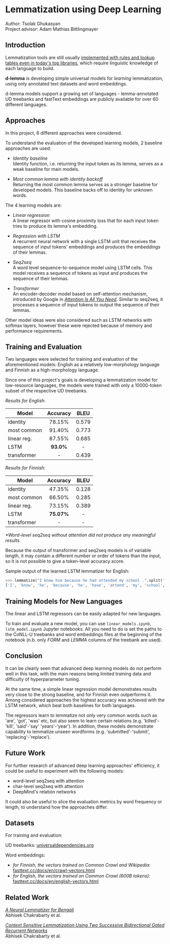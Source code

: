 # Lemmatization using Deep Learning

Author: Tsolak Ghukasyan\
Project advisor: Adam Mathias Bittlingmayer

## Introduction

Lemmatization tools are still usually [implemented with rules and lookup tables even in today's top libraries](https://spacy.io/usage/adding-languages#lemmatizer), which require linguistic knowledge of each language to build.

**d-lemma** is developing simple universal models for *learning* lemmatization, using only annotated text datasets and word embeddings.

d-lemma models support a growing set of languages - lemma-annotated UD treebanks and fastText embeddings are publicly available for over 60 different languages.

## Approaches

In this project, 6 different approaches were considered.

To understand the evaluation of the developed learning models, 2 baseline approaches are used:

- _Identity baseline_\
Identity function, i.e. returning the input token as its lemma, serves as a weak baseline for main models.

- _Most common lemma with identity backoff_\
Returning the most common lemma serves as a stronger baseline for developed models. This baseline backs off to identity for unknown words.

The 4 learning models are:

- _Linear regression_\
A linear regressor with cosine proximity loss that for each input token tries to produce its lemma's embedding.  

- _Regression with LSTM_\
A recurrent neural network with a single LSTM unit that receives the sequence of input tokens' embeddings and produces the embeddings of their lemmas.  

- _Seq2seq_\
A word level sequence-to-sequence model using LSTM cells. This model receives a sequence of tokens as input and produces the sequence of their lemmas.

- _Transformer_\
An encoder-decoder model based on self-attention mechanism, introduced by Google in [*Attention Is All You Need*](https://arxiv.org/abs/1706.03762). Similar to seq2seq, it processes a sequence of input tokens to output the sequence of their lemmas.

Other model ideas were also considered such as LSTM networks with softmax layers, however these were rejected because of memory and performance requirements.

## Training and Evaluation

Two languages were selected for training and evaluation of the aforementioned models: English as a relatively low-morphology language and Finnish as a high-morphology language.

Since one of this project's goals is developing a lemmatization model for low-resource languages, the models were trained with only a 10000-token subset of the respective UD treebanks.

_Results for English:_

| Model       | Accuracy | BLEU |
|-------------|:--------:|:-----:|
| identity    |  78.15%  |  0.579  |
| most common |  91.40%  |  0.773  |
| linear reg. |  87.55%  |  0.685  |
| LSTM |  **93.0%**  |  -  |
| transformer |    -     |  0.439  |

_Results for Finnish:_

| Model       | Accuracy | BLEU |
|-------------|:--------:|:-----:|
| identity    |  47.35%  |  0.128  |
| most common |  66.50%  |  0.285  |
| linear reg. |  73.15%  |  0.389  |
| LSTM | **75.07%**  |  -  |
| transformer |    -     |  -   |

_*Word-level seq2seq without attention did not produce any meaningful results._

Because the output of transformer and seq2seq models is of variable length, it may contain a different number or order of tokens than the input, so it is not possible to give a token-level accuracy score.

Sample output of the learned LSTM lemmatizer for English:

```python
>>> lemmatize("I knew him because he had attended my school .".split(' '))
['I', 'know', 'he', 'because', 'he', 'have', 'attend', 'my', 'school', '.']
```

## Training Models for New Languages

The linear and LSTM regressors can be easily adapted for new languages.

To train and evaluate a new model, you can use ```linear_models.ipynb```, ```lstm_model.ipynb``` Jupyter notebooks. All you need to do is set the paths to the CoNLL-U treebanks and word embeddings files at the beginning of the notebook (n.b. only _FORM_ and _LEMMA_ columns of the treebank are used).

## Conclusion

It can be clearly seen that advanced deep learning models do not perform well in this task, with the main reasons being limited training data and difficulty of hyperparameter tuning.

At the same time, a simple linear regression model demonstrates results very close to the strong baseline, and for Finnish even outperforms it. Among considered approaches the highest accuracy was achieved with the LSTM network, which beat both baselines for both languages.

The regressors learn to lemmatize not only very common words such as 'are', 'got', 'was' etc, but also seem to learn certain relations (e.g. 'killed'-'kill', 'said'-'say'  'years'-'year').  In addition, these models demonstrate capability to lemmatize unseen wordforms (e.g. 'submitted'-'submit', 'replacing'-'replace').

## Future Work

For further research of advanced deep learning approaches' efficiency, it could be useful to experiment with the following models:
- word-level seq2seq with attention
- char-level seq2seq with attention
- DeepMind's relation networks

It could also be useful to slice the evaluation metrics by word frequency or length, to understand how the approaches differ.

## Datasets

For training and evaluation:

UD treebanks: [universaldependencies.org](http://universaldependencies.org/)

Word embeddings:
- _for Finnish, the vectors trained on Common Crawl and Wikipedia:_ [fasttext.cc/docs/en/crawl-vectors.html](https://fasttext.cc/docs/en/crawl-vectors.html)
- _for English, the vectors trained on Common Crawl (600B tokens):_ [fasttext.cc/docs/en/english-vectors.html](https://fasttext.cc/docs/en/english-vectors.html)

## Related Work

[*A Neural Lemmatizer for Bengali*](https://pdfs.semanticscholar.org/12c6/1ee4f804d4007fc12cfd0d13ba260c051e48.pdf)  
Abhisek Chakrabarty et al. 

[*Context Sensitive Lemmatization Using Two Successive Bidirectional Gated Recurrent Networks*](http://www.aclweb.org/anthology/P17-1136)  
Abhisek Chakrabarty et al.

